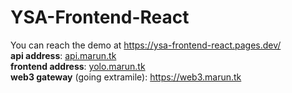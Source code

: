 # YSA-Frontend-React
You can reach the demo at https://ysa-frontend-react.pages.dev/ \
**api address**: [api.marun.tk](https://api.marun.tk/docs) \
**frontend address**: [yolo.marun.tk](https://yolo.marun.tk/homepage) \
**web3 gateway** (going extramile): https://web3.marun.tk
